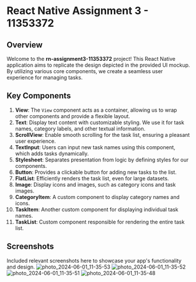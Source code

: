 # React Native Assignment 3 - 11353372

## Overview

Welcome to the **rn-assignment3-11353372** project! This React Native application aims to replicate the design depicted in the provided UI mockup. By utilizing various core components, we create a seamless user experience for managing tasks.

## Key Components

1. **View**: The `View` component acts as a container, allowing us to wrap other components and provide a flexible layout.
2. **Text**: Display text content with customizable styling. We use it for task names, category labels, and other textual information.
3. **ScrollView**: Enable smooth scrolling for the task list, ensuring a pleasant user experience.
4. **TextInput**: Users can input new task names using this component, which adds tasks dynamically.
5. **Stylesheet**: Separates presentation from logic by defining styles for our components.
6. **Button**: Provides a clickable button for adding new tasks to the list.
7. **FlatList**: Efficiently renders the task list, even for large datasets.
8. **Image**: Display icons and images, such as category icons and task images.
9. **CategoryItem**: A custom component to display category names and icons.
10. **TaskItem**: Another custom component for displaying individual task names.
11. **TaskList**: Custom component responsible for rendering the entire task list.

## Screenshots

Included relevant screenshots here to showcase your app's functionality and design.
![photo_2024-06-01_11-35-53](https://github.com/mighty808/rn-assignment3-11353372/assets/142548335/8bb64e03-6c06-4979-9127-6cf70d8fd576)
![photo_2024-06-01_11-35-52](https://github.com/mighty808/rn-assignment3-11353372/assets/142548335/7cfcca07-0354-421a-a7e4-c9c9f7c8b597)
![photo_2024-06-01_11-35-51](https://github.com/mighty808/rn-assignment3-11353372/assets/142548335/a646c2e2-ae98-4293-a689-2f2840c341fc)
![photo_2024-06-01_11-35-48](https://github.com/mighty808/rn-assignment3-11353372/assets/142548335/a8a64aff-40f7-4155-90ee-00971e3a7dc4)
